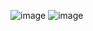 ![image](https://user-images.githubusercontent.com/58285947/226799293-ab2ce46d-f498-432f-83a4-12539b05a7c8.png)
![image](https://user-images.githubusercontent.com/58285947/226799318-e0cae983-fefc-4253-b7d8-9ab1640b2358.png)
